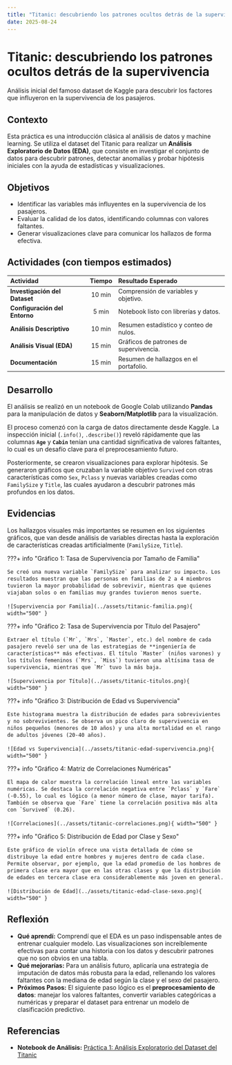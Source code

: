```yaml
---
title: "Titanic: descubriendo los patrones ocultos detrás de la supervivencia"
date: 2025-08-24
---
```


# Titanic: descubriendo los patrones ocultos detrás de la supervivencia

Análisis inicial del famoso dataset de Kaggle para descubrir los factores que influyeron en la supervivencia de los pasajeros.

## Contexto
Esta práctica es una introducción clásica al análisis de datos y machine learning. Se utiliza el dataset del Titanic para realizar un **Análisis Exploratorio de Datos (EDA)**, que consiste en investigar el conjunto de datos para descubrir patrones, detectar anomalías y probar hipótesis iniciales con la ayuda de estadísticas y visualizaciones.

## Objetivos
- Identificar las variables más influyentes en la supervivencia de los pasajeros.
- Evaluar la calidad de los datos, identificando columnas con valores faltantes.
- Generar visualizaciones clave para comunicar los hallazos de forma efectiva.

## Actividades (con tiempos estimados)

| Actividad | Tiempo | Resultado Esperado |
| :--- | :---: | :--- |
| **Investigación del Dataset** | 10 min | Comprensión de variables y objetivo. |
| **Configuración del Entorno** | 5 min | Notebook listo con librerías y datos. |
| **Análisis Descriptivo** | 10 min | Resumen estadístico y conteo de nulos. |
| **Análisis Visual (EDA)** | 15 min | Gráficos de patrones de supervivencia. |
| **Documentación** | 15 min | Resumen de hallazgos en el portafolio. |

## Desarrollo
El análisis se realizó en un notebook de Google Colab utilizando **Pandas** para la manipulación de datos y **Seaborn/Matplotlib** para la visualización.

El proceso comenzó con la carga de datos directamente desde Kaggle. La inspección inicial (`.info()`, `.describe()`) reveló rápidamente que las columnas **`Age`** y **`Cabin`** tenían una cantidad significativa de valores faltantes, lo cual es un desafío clave para el preprocesamiento futuro.

Posteriormente, se crearon visualizaciones para explorar hipótesis. Se generaron gráficos que cruzaban la variable objetivo `Survived` con otras características como `Sex`, `Pclass` y nuevas variables creadas como `FamilySize` y `Title`, las cuales ayudaron a descubrir patrones más profundos en los datos.

## Evidencias

Los hallazgos visuales más importantes se resumen en los siguientes gráficos, que van desde análisis de variables directas hasta la exploración de características creadas artificialmente (`FamilySize`, `Title`).

???+ info "Gráfico 1: Tasa de Supervivencia por Tamaño de Familia"

    Se creó una nueva variable `FamilySize` para analizar su impacto. Los resultados muestran que las personas en familias de 2 a 4 miembros tuvieron la mayor probabilidad de sobrevivir, mientras que quienes viajaban solos o en familias muy grandes tuvieron menos suerte.

    ![Supervivencia por Familia](../assets/titanic-familia.png){ width="500" }

???+ info "Gráfico 2: Tasa de Supervivencia por Título del Pasajero"

    Extraer el título (`Mr`, `Mrs`, `Master`, etc.) del nombre de cada pasajero reveló ser una de las estrategias de **ingeniería de características** más efectivas. El título `Master` (niños varones) y los títulos femeninos (`Mrs`, `Miss`) tuvieron una altísima tasa de supervivencia, mientras que `Mr` tuvo la más baja.

    ![Supervivencia por Título](../assets/titanic-titulos.png){ width="500" }

???+ info "Gráfico 3: Distribución de Edad vs Supervivencia"

    Este histograma muestra la distribución de edades para sobrevivientes y no sobrevivientes. Se observa un pico claro de supervivencia en niños pequeños (menores de 10 años) y una alta mortalidad en el rango de adultos jóvenes (20-40 años).

    ![Edad vs Supervivencia](../assets/titanic-edad-supervivencia.png){ width="500" }

???+ info "Gráfico 4: Matriz de Correlaciones Numéricas"

    El mapa de calor muestra la correlación lineal entre las variables numéricas. Se destaca la correlación negativa entre `Pclass` y `Fare` (-0.55), lo cual es lógico (a menor número de clase, mayor tarifa). También se observa que `Fare` tiene la correlación positiva más alta con `Survived` (0.26).

    ![Correlaciones](../assets/titanic-correlaciones.png){ width="500" }

???+ info "Gráfico 5: Distribución de Edad por Clase y Sexo"

    Este gráfico de violín ofrece una vista detallada de cómo se distribuye la edad entre hombres y mujeres dentro de cada clase. Permite observar, por ejemplo, que la edad promedio de los hombres de primera clase era mayor que en las otras clases y que la distribución de edades en tercera clase era considerablemente más joven en general.

    ![Distribución de Edad](../assets/titanic-edad-clase-sexo.png){ width="500" }

## Reflexión
- **Qué aprendí:** Comprendí que el EDA es un paso indispensable antes de entrenar cualquier modelo. Las visualizaciones son increíblemente efectivas para contar una historia con los datos y descubrir patrones que no son obvios en una tabla.
- **Qué mejorarías:** Para un análisis futuro, aplicaría una estrategia de imputación de datos más robusta para la edad, rellenando los valores faltantes con la mediana de edad según la clase y el sexo del pasajero.
- **Próximos Pasos:** El siguiente paso lógico es el **preprocesamiento de datos**: manejar los valores faltantes, convertir variables categóricas a numéricas y preparar el dataset para entrenar un modelo de clasificación predictivo.

## Referencias

- **Notebook de Análisis:** [Práctica 1: Análisis Exploratorio del Dataset del Titanic](https://colab.research.google.com/drive/1JZ9IPVAu8L8f0huMl2OI9YZWpgGqIz4M?usp=sharing)
